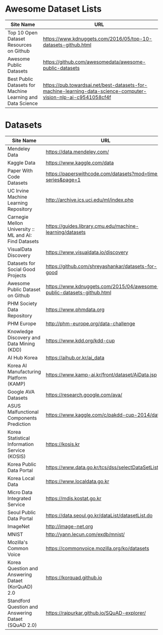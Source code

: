 # Awesome Dataset Lists
|Site Name|URL|
|---|---|
|Top 10 Open Dataset Resources on Github|https://www.kdnuggets.com/2016/05/top-10-datasets-github.html|
|Awesome Public Datasets|https://github.com/awesomedata/awesome-public-datasets|
|Best Public Datasets for Machine Learning and Data Science|https://pub.towardsai.net/best-datasets-for-machine-learning-data-science-computer-vision-nlp-ai-c9541058cf4f|

# Datasets
|Site Name|URL|
|---|---|
|Mendeley Data|https://data.mendeley.com/|
|Kaggle Data|https://www.kaggle.com/data|
|Paper With Code Datasets|https://paperswithcode.com/datasets?mod=time-series&page=1|
|UC Irvine Machine Learning Repository|http://archive.ics.uci.edu/ml/index.php|
|Carnegie Mellon University :: ML and AI: Find Datasets|https://guides.library.cmu.edu/machine-learning/datasets|
|VisualData Discovery|https://www.visualdata.io/discovery|
|Datasets for Social Good Projects|https://github.com/shreyashankar/datasets-for-good|
|Awesome Public Dataset on Github|https://www.kdnuggets.com/2015/04/awesome-public-datasets-github.html|
|PHM Society Data Repository|https://www.phmdata.org|
|PHM Europe|http://phm-europe.org/data-challenge|
|Knowledge Discovery and Data Mining (KDD)|https://www.kdd.org/kdd-cup|
|AI Hub Korea|https://aihub.or.kr/ai_data|
|Korea AI Manufacturing Platform (KAMP)|https://www.kamp-ai.kr/front/dataset/AiData.jsp|
|Google AVA Datasets|https://research.google.com/ava/|
|ASUS Malfunctional Components Prediction|https://www.kaggle.com/c/pakdd-cup-2014/data|
|Korea Statistical Information Service (KOSIS)|https://kosis.kr|
|Korea Public Data Portal|https://www.data.go.kr/tcs/dss/selectDataSetList.do|
|Korea Local Data|https://www.localdata.go.kr|
|Micro Data Integrated Service|https://mdis.kostat.go.kr|
|Seoul Public Data Portal|https://data.seoul.go.kr/dataList/datasetList.do|
|ImageNet|http://image-net.org|
|MNIST|http://yann.lecun.com/exdb/mnist/|
|Mozilla's Common Voice|https://commonvoice.mozilla.org/ko/datasets|
|Korea Question and Answering Dataet (KorQuAD) 2.0|https://korquad.github.io|
|Standford Question and Answering Dataet (SQuAD 2.0)|https://rajpurkar.github.io/SQuAD-explorer/|
